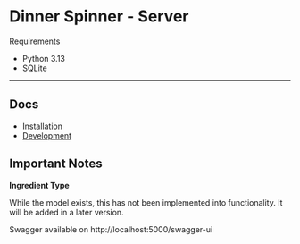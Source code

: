 # Dinner Spinner - Server

Requirements
- Python 3.13
- SQLite

---

## Docs

- [Installation](../docs/server/installation.md)
- [Development](../docs/server/development.md)

## Important Notes

**Ingredient Type**

While the model exists, this has not been implemented into functionality.
It will be added in a later version.



Swagger available on http://localhost:5000/swagger-ui
